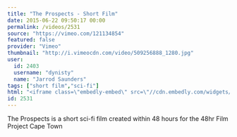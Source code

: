 ```yaml
---
title: "The Prospects - Short Film"
date: 2015-06-22 09:50:17 00:00
permalink: /videos/2531
source: "https://vimeo.com/121134854"
featured: false
provider: "Vimeo"
thumbnail: "http://i.vimeocdn.com/video/509256888_1280.jpg"
user:
  id: 2403
  username: "dynisty"
  name: "Jarrod Saunders"
tags: ["short film","sci-fi"]
html: "<iframe class=\"embedly-embed\" src=\"//cdn.embedly.com/widgets/media.html?src=https%3A%2F%2Fplayer.vimeo.com%2Fvideo%2F121134854&wmode=transparent&url=https%3A%2F%2Fvimeo.com%2F121134854&image=http%3A%2F%2Fi.vimeocdn.com%2Fvideo%2F509256888_1280.jpg&key=daaebf4d9cdd46779200162d0ca86e20&type=text%2Fhtml&schema=vimeo\" width=\"1280\" height=\"720\" scrolling=\"no\" frameborder=\"0\" allowfullscreen></iframe>"
id: 2531
---
```


The Prospects is a short sci-fi film created within 48 hours for the 48hr Film Project Cape Town